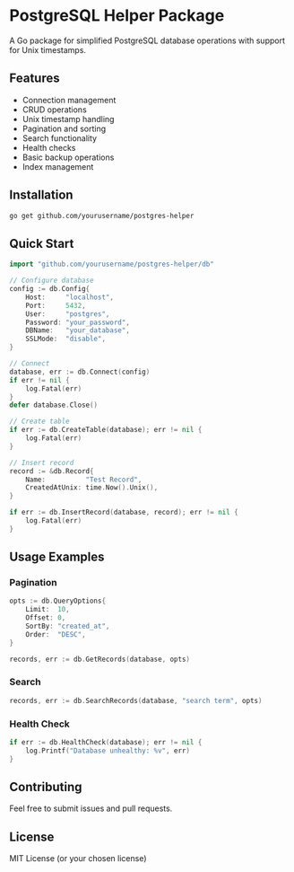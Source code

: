 # PostgreSQL Helper Package

A Go package for simplified PostgreSQL database operations with support for Unix timestamps.

## Features

- Connection management
- CRUD operations
- Unix timestamp handling
- Pagination and sorting
- Search functionality
- Health checks
- Basic backup operations
- Index management

## Installation

```bash
go get github.com/yourusername/postgres-helper
```

## Quick Start

```go
import "github.com/yourusername/postgres-helper/db"

// Configure database
config := db.Config{
    Host:     "localhost",
    Port:     5432,
    User:     "postgres",
    Password: "your_password",
    DBName:   "your_database",
    SSLMode:  "disable",
}

// Connect
database, err := db.Connect(config)
if err != nil {
    log.Fatal(err)
}
defer database.Close()

// Create table
if err := db.CreateTable(database); err != nil {
    log.Fatal(err)
}

// Insert record
record := &db.Record{
    Name:          "Test Record",
    CreatedAtUnix: time.Now().Unix(),
}

if err := db.InsertRecord(database, record); err != nil {
    log.Fatal(err)
}
```

## Usage Examples

### Pagination
```go
opts := db.QueryOptions{
    Limit:  10,
    Offset: 0,
    SortBy: "created_at",
    Order:  "DESC",
}

records, err := db.GetRecords(database, opts)
```

### Search
```go
records, err := db.SearchRecords(database, "search term", opts)
```

### Health Check
```go
if err := db.HealthCheck(database); err != nil {
    log.Printf("Database unhealthy: %v", err)
}
```

## Contributing

Feel free to submit issues and pull requests.

## License

MIT License (or your chosen license)